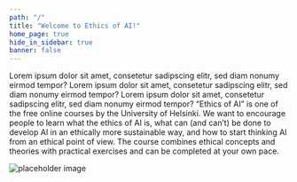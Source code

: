 ```yaml
---
path: "/"
title: "Welcome to Ethics of AI!"
home_page: true
hide_in_sidebar: true
banner: false
---
```


<hero-section title="Welcome to Ethics of AI!" subtitle="Lorem ipsum dolor sit amet, consetetur sadipscing elitr, sed diam nonumy eirmod tempor invidunt ut labore et dolore magna aliquyam erat, sed diam voluptua.">

</hero-section>

<teaser-question title="Have you always wanted to know..." subtitle="Lorem ipsum dolor sit amet consetetur. Lorem ipsum dolor sit amet consetetur.">
<teaser-card icon="chart" >Lorem ipsum dolor sit amet, consetetur sadipscing elitr, sed diam nonumy eirmod tempor? </teaser-card>
<teaser-card icon="presenter" state="active">Lorem ipsum dolor sit amet, consetetur sadipscing elitr, sed diam nonumy eirmod tempor?</teaser-card>
<teaser-card icon="weigh">Lorem ipsum dolor sit amet, consetetur sadipscing elitr, sed diam nonumy eirmod tempor?</teaser-card>
</teaser-question>

<placeholder title="Why should AI be fair?">
“Ethics of AI” is one of the free online courses by the University of Helsinki. We want to encourage people to learn what the ethics of AI is, what can (and can’t) be done to develop AI in an ethically more sustainable way, and how to start thinking AI from an ethical point of view. The course combines ethical concepts and theories with practical exercises and can be completed at your own pace.
</placeholder>

<homepage-grid></homepage-grid>

<about-section>

<img src="./img/placeholder.jpg" alt="placeholder image">

</about-section>

<sponsor-section></sponsor-section>
